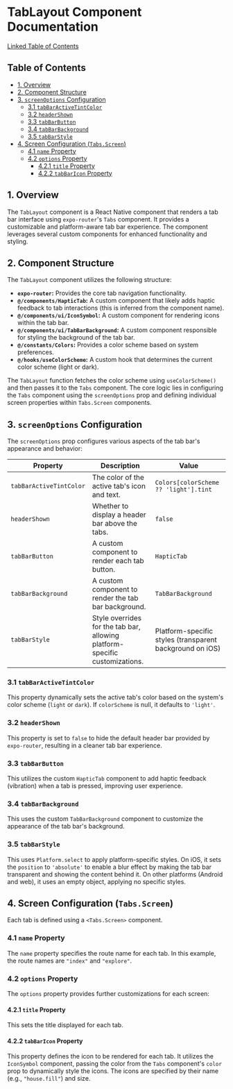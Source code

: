# TabLayout Component Documentation

[Linked Table of Contents](#table-of-contents)

## Table of Contents

- [1. Overview](#1-overview)
- [2. Component Structure](#2-component-structure)
- [3. `screenOptions` Configuration](#3-screenoptions-configuration)
    - [3.1 `tabBarActiveTintColor`](#31-tabbaractivetintcolor)
    - [3.2 `headerShown`](#32-headershown)
    - [3.3 `tabBarButton`](#33-tabbarbutton)
    - [3.4 `tabBarBackground`](#34-tabbarbackground)
    - [3.5 `tabBarStyle`](#35-tabbarstyle)
- [4. Screen Configuration (`Tabs.Screen`)](#4-screen-configuration-tabsscreen)
    - [4.1 `name` Property](#41-name-property)
    - [4.2 `options` Property](#42-options-property)
        - [4.2.1 `title` Property](#421-title-property)
        - [4.2.2 `tabBarIcon` Property](#422-tabbaricon-property)


## 1. Overview

The `TabLayout` component is a React Native component that renders a tab bar interface using `expo-router`'s `Tabs` component.  It provides a customizable and platform-aware tab bar experience.  The component leverages several custom components for enhanced functionality and styling.

## 2. Component Structure

The `TabLayout` component utilizes the following structure:

- **`expo-router`:**  Provides the core tab navigation functionality.
- **`@/components/HapticTab`:** A custom component that likely adds haptic feedback to tab interactions (this is inferred from the component name).
- **`@/components/ui/IconSymbol`:** A custom component for rendering icons within the tab bar.
- **`@/components/ui/TabBarBackground`:** A custom component responsible for styling the background of the tab bar.
- **`@/constants/Colors`:**  Provides a color scheme based on system preferences.
- **`@/hooks/useColorScheme`:** A custom hook that determines the current color scheme (light or dark).


The `TabLayout` function fetches the color scheme using `useColorScheme()` and then passes it to the `Tabs` component.  The core logic lies in configuring the `Tabs` component using the `screenOptions` prop and defining individual screen properties within `Tabs.Screen` components.


## 3. `screenOptions` Configuration

The `screenOptions` prop configures various aspects of the tab bar's appearance and behavior:

| Property             | Description                                                                        | Value                                                       |
|----------------------|------------------------------------------------------------------------------------|------------------------------------------------------------|
| `tabBarActiveTintColor` | The color of the active tab's icon and text.                                     | `Colors[colorScheme ?? 'light'].tint`                      |
| `headerShown`         | Whether to display a header bar above the tabs.                               | `false`                                                     |
| `tabBarButton`        | A custom component to render each tab button.                                   | `HapticTab`                                                |
| `tabBarBackground`    | A custom component to render the tab bar background.                             | `TabBarBackground`                                          |
| `tabBarStyle`         | Style overrides for the tab bar, allowing platform-specific customizations. | Platform-specific styles (transparent background on iOS) |


### 3.1 `tabBarActiveTintColor`

This property dynamically sets the active tab's color based on the system's color scheme (`light` or `dark`).  If `colorScheme` is null, it defaults to `'light'`.

### 3.2 `headerShown`

This property is set to `false` to hide the default header bar provided by `expo-router`, resulting in a cleaner tab bar experience.


### 3.3 `tabBarButton`

This utilizes the custom `HapticTab` component to add haptic feedback (vibration) when a tab is pressed, improving user experience.


### 3.4 `tabBarBackground`

This uses the custom `TabBarBackground` component to customize the appearance of the tab bar's background.


### 3.5 `tabBarStyle`

This uses `Platform.select` to apply platform-specific styles.  On iOS, it sets the `position` to `'absolute'` to enable a blur effect by making the tab bar transparent and showing the content behind it.  On other platforms (Android and web), it uses an empty object, applying no specific styles.



## 4. Screen Configuration (`Tabs.Screen`)

Each tab is defined using a `<Tabs.Screen>` component.


### 4.1 `name` Property

The `name` property specifies the route name for each tab.  In this example, the route names are `"index"` and `"explore"`.


### 4.2 `options` Property

The `options` property provides further customizations for each screen:


#### 4.2.1 `title` Property

This sets the title displayed for each tab.


#### 4.2.2 `tabBarIcon` Property

This property defines the icon to be rendered for each tab.  It utilizes the `IconSymbol` component, passing the color from the `Tabs` component's `color` prop to dynamically style the icons.  The icons are specified by their name (e.g., `"house.fill"`) and size.
